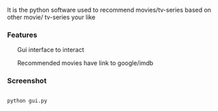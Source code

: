 It is the python software used to recommend movies/tv-series based on other movie/
tv-series your like

### Features
<ul>Gui interface to interact</ul>
<ul>Recommended movies have link to google/imdb </ul>

### Screenshot

##
```
python gui.py
```

##